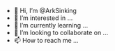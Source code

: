 - 👋 Hi, I’m @ArkSinking
- 👀 I’m interested in ...
- 🌱 I’m currently learning ...
- 💞️ I’m looking to collaborate on ...
- 📫 How to reach me ...

<!---
ArkSinking/ArkSinking is a ✨ special ✨ repository because its `README.md` (this file) appears on your GitHub profile.
You can click the Preview link to take a look at your changes.
--->
